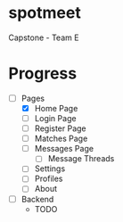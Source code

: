 # spotmeet
Capstone - Team E

# Progress
- [ ] Pages
  - [X]  Home Page
  - [ ] Login Page
  - [ ] Register Page
  - [ ] Matches Page
  - [ ] Messages Page
    - [ ] Message Threads
  - [ ] Settings
  - [ ] Profiles
  - [ ] About
- [ ] Backend
  - TODO
